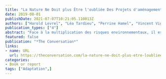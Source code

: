 ```yaml
---
title: "La Nature Ne Doit plus Être l'oubliée Des Projets d'aménagement Urbain"
date: 2019-08-01
publishDate: 2021-07-07T10:21:05.110013Z
authors: ["Harold Levrel", "Léa Tardieu", "Perrine Hamel", "Vincent Viguié"]
publication_types: ["4"]
abstract: "Face à la multiplication des risques environnementaux, il est nécessaire d'introduire davantage de nature dans les villes pour tenter de les rendre plus résilientes."
featured: false
publication: "*The Conversation*"
links:
- name: URL
  url: https://theconversation.com/la-nature-ne-doit-plus-etre-loubliee-des-projets-damenagement-urbain-120540
categories:
- Book or report
tags: ["Adaptation",]
---
```


